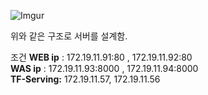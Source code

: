 ![Imgur](https://i.imgur.com/E70YjmM.png)

위와 같은 구조로 서버를 설계함.

조건 
**WEB ip** : 172.19.11.91:80 , 172.19.11.92:80<br>
**WAS ip** : 172.19.11.93:8000 , 172.19.11.94:8000<br>
**TF-Serving:** 172.19.11.57, 172.19.11.56<br>



